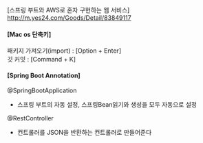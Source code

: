 [스프링 부트와 AWS로 혼자 구현하는 웹 서비스]<br>
http://m.yes24.com/Goods/Detail/83849117

<h4>[Mac os 단축키]</h4> <p>
패키지 가져오기(import) : [Option + Enter]<br>
깃 커밋 : [Command + K]<br>

<h4>[Spring Boot Annotation]</h4></p>

@SpringBootApplication<br>
- 스프링 부트의 자동 설정, 스프링Bean읽기와 생성을 모두 자동으로 설정<br>

@RestController<br>
-  컨트롤러를 JSON을 반환하는 컨트롤러로 만들어준다